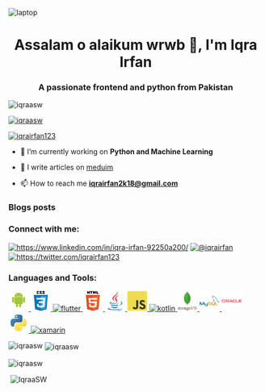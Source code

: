 


![laptop](https://user-images.githubusercontent.com/49357997/199424319-14422561-69a8-4705-8f76-481d3566c68b.jpg)


<h1 align="center">Assalam o alaikum wrwb 👋, I'm Iqra Irfan</h1>
<h3 align="center">A passionate frontend and python from Pakistan</h3>

<p align="left"> <img src="https://komarev.com/ghpvc/?username=iqraasw&label=Profile%20views&color=0e75b6&style=flat" alt="iqraasw" /> </p>

<p align="left"> <a href="https://github.com/ryo-ma/github-profile-trophy"><img src="https://github-profile-trophy.vercel.app/?username=iqraasw" alt="iqraasw" /></a> </p>

<p align="left"> <a href="https://twitter.com/iqrairfan123" target="blank"><img src="https://img.shields.io/twitter/follow/iqrairfan123?logo=twitter&style=for-the-badge" alt="iqrairfan123" /></a> </p>

- 🔭 I’m currently working on **Python and Machine Learning**

- 📝 I write articles on [meduim](https://medium.com/@iqrairfan)

- 📫 How to reach me **iqrairfan2k18@gmail.com**


### Blogs posts
<!-- BLOG-POST-LIST:START -->
<!-- BLOG-POST-LIST:END -->

<h3 align="left">Connect with me:</h3>
<p align="left">

<a href="https://www.linkedin.com/in/iqra-irfan-92250a200/" target="blank"><img align="center" src="https://raw.githubusercontent.com/rahuldkjain/github-profile-readme-generator/master/src/images/icons/Social/linked-in-alt.svg" alt="https://www.linkedin.com/in/iqra-irfan-92250a200/" height="30" width="40" /></a>
<a href="https://medium.com/@iqrairfan" target="blank"><img align="center" src="https://raw.githubusercontent.com/rahuldkjain/github-profile-readme-generator/master/src/images/icons/Social/medium.svg" alt="@iqrairfan" height="30" width="40" /></a>
<a href="https://twitter.com/IqraIrfan123" target="blank"><img align="center" src="https://raw.githubusercontent.com/rahuldkjain/github-profile-readme-generator/master/src/images/icons/Social/twitter.svg" alt="https://twitter.com/iqrairfan123" height="30" width="40" /></a>
</p>

<h3 align="left">Languages and Tools:</h3>
<p align="left"> <a href="https://developer.android.com" target="_blank"> <img src="https://raw.githubusercontent.com/devicons/devicon/master/icons/android/android-original-wordmark.svg" alt="android" width="40" height="40"/> </a> <a href="https://www.w3schools.com/css/" target="_blank"> <img src="https://raw.githubusercontent.com/devicons/devicon/master/icons/css3/css3-original-wordmark.svg" alt="css3" width="40" height="40"/> </a> <a href="https://flutter.dev" target="_blank"> <img src="https://www.vectorlogo.zone/logos/flutterio/flutterio-icon.svg" alt="flutter" width="40" height="40"/> </a> <a href="https://www.w3.org/html/" target="_blank"> <img src="https://raw.githubusercontent.com/devicons/devicon/master/icons/html5/html5-original-wordmark.svg" alt="html5" width="40" height="40"/> </a> <a href="https://www.java.com" target="_blank"> <img src="https://raw.githubusercontent.com/devicons/devicon/master/icons/java/java-original.svg" alt="java" width="40" height="40"/> </a> <a href="https://developer.mozilla.org/en-US/docs/Web/JavaScript" target="_blank"> <img src="https://raw.githubusercontent.com/devicons/devicon/master/icons/javascript/javascript-original.svg" alt="javascript" width="40" height="40"/> </a> <a href="https://kotlinlang.org" target="_blank"> <img src="https://www.vectorlogo.zone/logos/kotlinlang/kotlinlang-icon.svg" alt="kotlin" width="40" height="40"/> </a> <a href="https://www.mongodb.com/" target="_blank"> <img src="https://raw.githubusercontent.com/devicons/devicon/master/icons/mongodb/mongodb-original-wordmark.svg" alt="mongodb" width="40" height="40"/> </a> <a href="https://www.mysql.com/" target="_blank"> <img src="https://raw.githubusercontent.com/devicons/devicon/master/icons/mysql/mysql-original-wordmark.svg" alt="mysql" width="40" height="40"/> </a> <a href="https://www.oracle.com/" target="_blank"> <img src="https://raw.githubusercontent.com/devicons/devicon/master/icons/oracle/oracle-original.svg" alt="oracle" width="40" height="40"/> </a> <a href="https://www.python.org" target="_blank"> <img src="https://raw.githubusercontent.com/devicons/devicon/master/icons/python/python-original.svg" alt="python" width="40" height="40"/> </a> <a href="https://dotnet.microsoft.com/apps/xamarin" target="_blank"> <img src="https://raw.githubusercontent.com/detain/svg-logos/780f25886640cef088af994181646db2f6b1a3f8/svg/xamarin.svg" alt="xamarin" width="40" height="40"/> </a> </p>

<p><img align="left" src="https://github-readme-stats.vercel.app/api/top-langs?username=iqraasw&show_icons=true&locale=en&layout=compact" alt="iqraasw" /></p>

<p>&nbsp;<img align="center" src="https://github-readme-stats.vercel.app/api?username=iqraasw&show_icons=true&locale=en" alt="iqraasw" /></p>

<p><img align="center" src="https://github-readme-streak-stats.herokuapp.com/?user=iqraasw&" alt="iqraasw" /></p>

<p>&nbsp;<img align="center" src="https://github-readme-stats.vercel.app/api?username=IqraaSW&show_icons=true&theme=cobalt" alt="IqraaSW" /></p>

